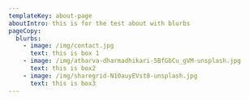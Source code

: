 ```yaml
---
templateKey: about-page
aboutIntro: this is for the test about with blurbs
pageCopy:
  blurbs:
    - image: /img/contact.jpg
      text: this is box 1
    - image: /img/atharva-dharmadhikari-5BfGbCu_gVM-unsplash.jpg
      text: this is box2
    - image: /img/sharegrid-N10auyEVst8-unsplash.jpg
      text: this is box3
---
```


